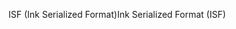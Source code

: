 <span data-ttu-id="eb66c-101">ISF (Ink Serialized Format)</span><span class="sxs-lookup"><span data-stu-id="eb66c-101">Ink Serialized Format (ISF)</span></span>